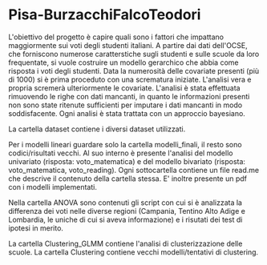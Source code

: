 # Pisa-BurzacchiFalcoTeodori
L'obiettivo del progetto è capire quali sono i fattori che impattano maggiormente sui voti degli studenti italiani.
A partire dai dati dell'OCSE, che forniscono numerose caratterstiche sugli studenti e sulle scuole da loro frequentate,
si vuole costruire un modello gerarchico che abbia come risposta i voti degli studenti.
Data la numerosità delle covariate presenti (più di 1000) si è prima proceduto con una scrematura iniziate.
L'analisi vera e propria scremerà ulteriormente le covariate.
L'analisi è stata effettuata rimuovendo le righe con dati mancanti,
in quanto le informazioni presenti non sono state ritenute sufficienti per imputare i dati mancanti in modo soddisfacente.
Ogni analisi è stata trattata con un approccio bayesiano.


La cartella dataset contiene i diversi dataset utilizzati.

Per i modelli lineari guardare solo la cartella modelli_finali, il resto sono codici/risultati vecchi.
Al suo interno è presente l'analisi del modello univariato (risposta: voto_matematica) e del modello bivariato (risposta: voto_matematica, voto_reading). Ogni sottocartella contiene un file read.me che descrive il contenuto della cartella stessa. E' inoltre presente un pdf con i modelli implementati.

Nella cartella ANOVA sono contenuti gli script con cui si è analizzata la differenza dei voti 
nelle diverse regioni (Campania, Tentino Alto Adige e Lombardia, le uniche di cui si aveva informazione) e i risutati dei test di ipotesi in merito.

La cartella Clustering_GLMM contiene l'analisi di clusterizzazione delle scuole.
La cartella Clustering contiene vecchi modelli/tentativi di clustering.
